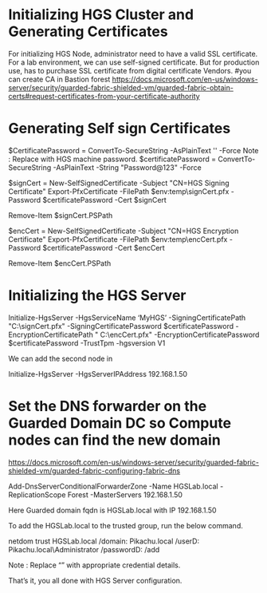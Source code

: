 # Initializing HGS Cluster and Generating Certificates

For initializing HGS Node, administrator need to have a valid SSL certificate. For a lab environment, we can use self-signed certificate. But for production use, has to purchase SSL certificate from digital certificate Vendors.
#you can create CA in Bastion forest https://docs.microsoft.com/en-us/windows-server/security/guarded-fabric-shielded-vm/guarded-fabric-obtain-certs#request-certificates-from-your-certificate-authority

# Generating Self sign Certificates
$CertificatePassword = ConvertTo-SecureString -AsPlainText '<password>' -Force
Note : Replace <Password> with HGS machine password.
$certificatePassword = ConvertTo-SecureString -AsPlainText -String "Password@123" -Force
 
$signCert = New-SelfSignedCertificate -Subject "CN=HGS Signing Certificate"
Export-PfxCertificate -FilePath $env:temp\signCert.pfx -Password $certificatePassword -Cert $signCert

Remove-Item $signCert.PSPath
 
$encCert = New-SelfSignedCertificate -Subject "CN=HGS Encryption Certificate"
Export-PfxCertificate -FilePath $env:temp\encCert.pfx -Password $certificatePassword -Cert $encCert

Remove-Item $encCert.PSPath

# Initializing the HGS Server
  
Initialize-HgsServer -HgsServiceName ‘MyHGS’ -SigningCertificatePath "C:\signCert.pfx" -SigningCertificatePassword $certificatePassword -EncryptionCertificatePath " C:\encCert.pfx" -EncryptionCertificatePassword $certificatePassword -TrustTpm -hgsversion V1

We can add the second node in 
  
Initialize-HgsServer -HgsServerIPAddress 192.168.1.50 <HGS1 Server IP>

  
# Set the DNS forwarder on the Guarded Domain DC so Compute nodes can find the new domain
https://docs.microsoft.com/en-us/windows-server/security/guarded-fabric-shielded-vm/guarded-fabric-configuring-fabric-dns 

Add-DnsServerConditionalForwarderZone -Name HGSLab.local  -ReplicationScope Forest -MasterServers 192.168.1.50
  
Here Guarded domain fqdn is HGSLab.local   with IP 192.168.1.50
  
To add the HGSLab.local   to the trusted group, run the below command.
  
netdom trust HGSLab.local   /domain: Pikachu.local   /userD: Pikachu.local\Administrator /passwordD:<PASSWORD> /add
  
Note : Replace “<PASSWORD>” with appropriate credential details.
  
That’s it, you all done with HGS Server configuration.


